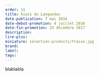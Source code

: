 ```yaml
---
order: 11
title: kiwis du Languedoc
date-publication: 7 mai 2016
date-debut-promotion: 4 juillet 2016
date-fin-promotion: 23 décembre 2017
description:
lire-plus: 
miniature: selection-produits/fraise.jpg
brand:
label: 
tags: 
---
```




blablabla


